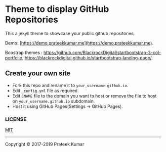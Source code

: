 # Theme to display GitHub Repositories

This a jekyll theme to showcase your public github repositories.

Demo: [https://demo.prateekkumar.me](https://demo.prateekkumar.me).

Boostrap themes : https://github.com/BlackrockDigital/startbootstrap-3-col-portfolio, https://blackrockdigital.github.io/startbootstrap-landing-page/.

## Create your own site

* Fork this repo and rename it to `your_username.github.io`.
* Edit `_config.yml` file as required.
* Edit `CNAME` file to the domain you want to host or remove the file to host on `your_username.github.io` subdomain.
* Host it using GitHub Pages(Settings -> GitHub Pages).

### LICENSE

[MIT](https://github.com/prateekkumarweb/prateekkumarweb.github.io/blob/master/LICENSE)

---
Copyright &copy; 2017-2019 Prateek Kumar
